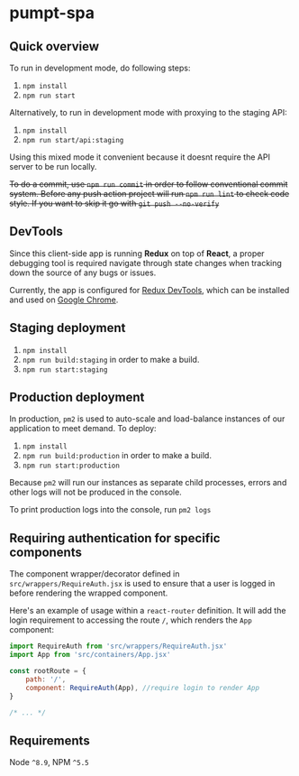 # pumpt-spa

## Quick overview

To run in development mode, do following steps:

1. `npm install`
2. `npm run start`

Alternatively, to run in development mode with proxying to the staging API:

1. `npm install`
2. `npm run start/api:staging`

Using this mixed mode it convenient because it doesnt require the API server to be run locally.

~~To do a commit, use `npm run commit` in order to follow conventional commit system.
Before any push action project will run `npm run lint` to check code style.
If you want to skip it go with `git push --no-verify`~~

## DevTools

Since this client-side app is running **Redux** on top of **React**, a proper debugging tool is required navigate through state changes when tracking down the source of any bugs or issues.

Currently, the app is configured for [Redux DevTools](https://chrome.google.com/webstore/detail/redux-devtools/lmhkpmbekcpmknklioeibfkpmmfibljd?hl=en), which can be installed and used on [Google Chrome](https://www.google.com/chrome/browser/desktop/index.html).

## Staging deployment

1. `npm install`
2. `npm run build:staging` in order to make a build.
3. `npm run start:staging`

## Production deployment

In production, `pm2` is used to auto-scale and load-balance instances of our application to meet demand. To deploy:

1. `npm install`
2. `npm run build:production` in order to make a build.
4. `npm run start:production`

Because `pm2` will run our instances as separate child processes, errors and other logs will not be produced in the console.  

To print production logs into the console, run `pm2 logs`

## Requiring authentication for specific components
The component wrapper/decorator defined in `src/wrappers/RequireAuth.jsx` is used to ensure that a user is logged in before rendering the wrapped component.

Here's an example of usage within a `react-router` definition. It will add the login requirement to accessing the route `/`, which renders the `App` component:

```javascript
import RequireAuth from 'src/wrappers/RequireAuth.jsx'
import App from 'src/containers/App.jsx'

const rootRoute = {
    path: '/',
    component: RequireAuth(App), //require login to render App
}

/* ... */
```



## Requirements

Node `^8.9`, NPM `^5.5`
